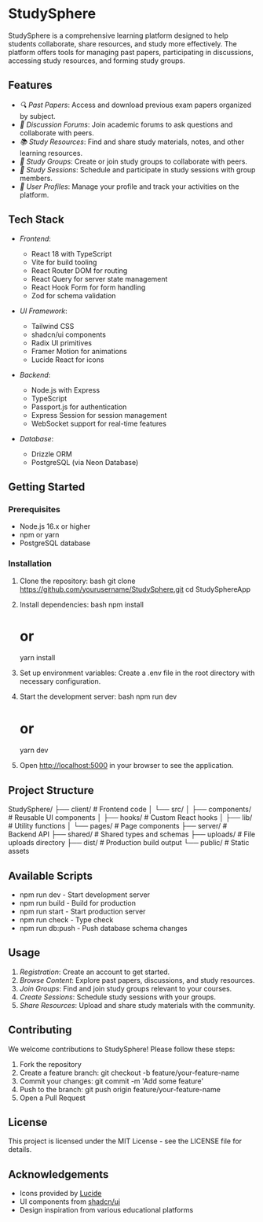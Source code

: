 # StudySphere

StudySphere is a comprehensive learning platform designed to help students collaborate, share resources, and study more effectively. The platform offers tools for managing past papers, participating in discussions, accessing study resources, and forming study groups.

## Features

- *🔍 Past Papers*: Access and download previous exam papers organized by subject.
- *💬 Discussion Forums*: Join academic forums to ask questions and collaborate with peers.
- *📚 Study Resources*: Find and share study materials, notes, and other learning resources.
- *👥 Study Groups*: Create or join study groups to collaborate with peers.
- *📅 Study Sessions*: Schedule and participate in study sessions with group members.
- *👤 User Profiles*: Manage your profile and track your activities on the platform.

## Tech Stack

- *Frontend*: 
  - React 18 with TypeScript
  - Vite for build tooling
  - React Router DOM for routing
  - React Query for server state management
  - React Hook Form for form handling
  - Zod for schema validation

- *UI Framework*: 
  - Tailwind CSS
  - shadcn/ui components
  - Radix UI primitives
  - Framer Motion for animations
  - Lucide React for icons

- *Backend*: 
  - Node.js with Express
  - TypeScript
  - Passport.js for authentication
  - Express Session for session management
  - WebSocket support for real-time features

- *Database*: 
  - Drizzle ORM
  - PostgreSQL (via Neon Database)

## Getting Started

### Prerequisites

- Node.js 16.x or higher
- npm or yarn
- PostgreSQL database

### Installation

1. Clone the repository:
   bash
   git clone https://github.com/yourusername/StudySphere.git
   cd StudySphereApp
   

2. Install dependencies:
   bash
   npm install
   # or
   yarn install
   

3. Set up environment variables:
   Create a .env file in the root directory with necessary configuration.

4. Start the development server:
   bash
   npm run dev
   # or
   yarn dev
   

5. Open [http://localhost:5000](http://localhost:5000) in your browser to see the application.

## Project Structure

StudySphere/
├── client/        # Frontend code
│   └── src/
│       ├── components/   # Reusable UI components
│       ├── hooks/        # Custom React hooks
│       ├── lib/          # Utility functions
│       └── pages/        # Page components
├── server/        # Backend API
├── shared/        # Shared types and schemas
├── uploads/       # File uploads directory
├── dist/          # Production build output
└── public/        # Static assets

## Available Scripts

- npm run dev - Start development server
- npm run build - Build for production
- npm run start - Start production server
- npm run check - Type check
- npm run db:push - Push database schema changes

## Usage

1. *Registration*: Create an account to get started.
2. *Browse Content*: Explore past papers, discussions, and study resources.
3. *Join Groups*: Find and join study groups relevant to your courses.
4. *Create Sessions*: Schedule study sessions with your groups.
5. *Share Resources*: Upload and share study materials with the community.

## Contributing

We welcome contributions to StudySphere! Please follow these steps:

1. Fork the repository
2. Create a feature branch: git checkout -b feature/your-feature-name
3. Commit your changes: git commit -m 'Add some feature'
4. Push to the branch: git push origin feature/your-feature-name
5. Open a Pull Request

## License

This project is licensed under the MIT License - see the LICENSE file for details.

## Acknowledgements

- Icons provided by [Lucide](https://lucide.dev/)
- UI components from [shadcn/ui](https://ui.shadcn.com/)
- Design inspiration from various educational platforms
